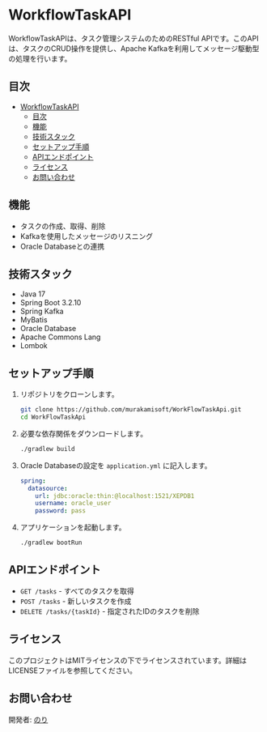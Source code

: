 # WorkflowTaskAPI

WorkflowTaskAPIは、タスク管理システムのためのRESTful APIです。このAPIは、タスクのCRUD操作を提供し、Apache Kafkaを利用してメッセージ駆動型の処理を行います。

## 目次

- [WorkflowTaskAPI](#workflowtaskapi)
  - [目次](#目次)
  - [機能](#機能)
  - [技術スタック](#技術スタック)
  - [セットアップ手順](#セットアップ手順)
  - [APIエンドポイント](#apiエンドポイント)
  - [ライセンス](#ライセンス)
  - [お問い合わせ](#お問い合わせ)

## 機能

- タスクの作成、取得、削除
- Kafkaを使用したメッセージのリスニング
- Oracle Databaseとの連携

## 技術スタック

- Java 17
- Spring Boot 3.2.10
- Spring Kafka
- MyBatis
- Oracle Database
- Apache Commons Lang
- Lombok

## セットアップ手順

1. リポジトリをクローンします。
   ```bash
   git clone https://github.com/murakamisoft/WorkFlowTaskApi.git
   cd WorkFlowTaskApi
   ```

2. 必要な依存関係をダウンロードします。
   ```bash
   ./gradlew build
   ```

3. Oracle Databaseの設定を `application.yml` に記入します。
   ```yaml
   spring:
     datasource:
       url: jdbc:oracle:thin:@localhost:1521/XEPDB1
       username: oracle_user
       password: pass
   ```

4. アプリケーションを起動します。
   ```bash
   ./gradlew bootRun
   ```

## APIエンドポイント

- `GET /tasks` - すべてのタスクを取得
- `POST /tasks` - 新しいタスクを作成
- `DELETE /tasks/{taskId}` - 指定されたIDのタスクを削除

## ライセンス

このプロジェクトはMITライセンスの下でライセンスされています。詳細はLICENSEファイルを参照してください。

## お問い合わせ

開発者: [のり](mailto:nori@vbminigame.sakura.ne.jp)
